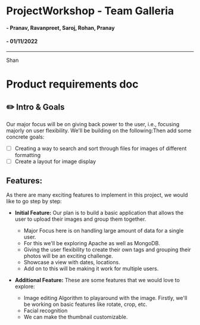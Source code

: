 # ProjectWorkshop - Team Galleria
#### - Pranav, Ravanpreet, Saroj, Rohan, Pranay
#### - 01/11/2022
---
Shan

# Product requirements doc

##  ✏️ Intro & Goals 

Our major focus will be on giving back power to the user, i.e., focusing majorly on user flexibility.
We'll be building on the following:Then add some concrete goals:

-   [ ] Creating a way to search and sort through files for images of different formatting
-   [ ] Create a layout for image display

## Features:

As there are many exciting features to implement in this project, we would like to go step by step:

-   **Initial Feature:** Our plan is to build a basic application that allows the user to upload their images and group them together.
    -   Major Focus here is on handling large amount of data for a single user.
    -   For this we'll be exploring Apache as well as MongoDB.
    -   Giving the user flexibility to create their own tags and grouping their photos will be an exciting challenge.
    -   Showcase a view with dates, locations.
    -   Add on to this will be making it work for multiple users.
    
-   **Additional Feature:** These are some features that we would love to explore:
    -   Image editing Algorithm to playaround with the image. Firstly, we'll be working on basic features like rotate, crop, etc.
    -   Facial recognition
    -   We can make the thumbnail customizable.
